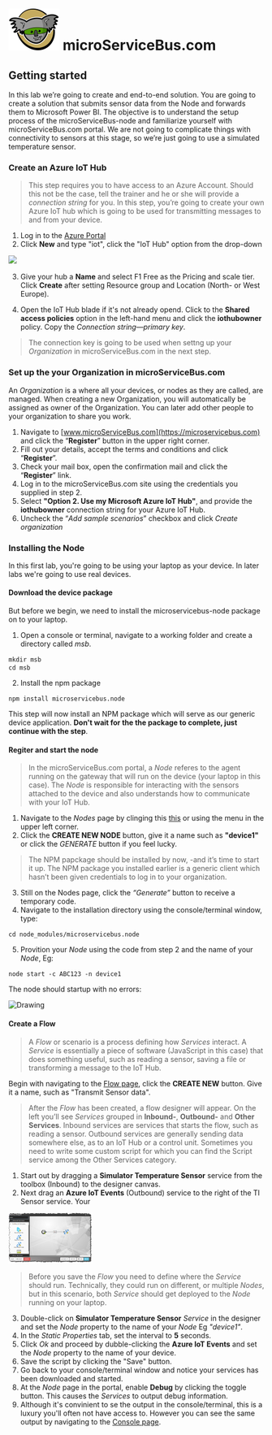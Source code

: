 # <img src="./img/msb-logo.png" alt="Node.js" /> microServiceBus.com 

## Getting started
In this lab we’re going to create and end-to-end solution. You are going to create a solution that submits sensor data from the Node and forwards them to Microsoft Power BI.
The objective is to understand the setup process of the microServiceBus-node and familiarize yourself with microServiceBus.com portal. We are not going to complicate things with connectivity to sensors at this stage, so we’re just going to use a simulated temperature sensor.

### Create an Azure IoT Hub
> This step requires you to have access to an Azure Account. Should this not be the case, tell the trainer and he or she will provide a *connection string* for you.
In this step, you’re going to create your own Azure IoT hub which is going to be used for transmitting messages to and from your device.

1.	Log in to the [Azure Portal](https://portal.azure.com/)
2.	Click **New** and type "iot", click the "IoT Hub" option from the drop-down
<img src="http://microservicebus.blob.core.windows.net/img/azurebootcamp_1.png"/>

3.	Give your hub a **Name** and select F1 Free as the Pricing and scale tier. Click **Create** after setting Resource group and Location (North- or West Europe). 

4.	Open the IoT Hub blade if it's not already opend. Click to the **Shared access policies** option in the left-hand menu and click the **iothubowner** policy. Copy the *Connection string—primary key*.
>The connection key is going to be used when settng up your *Organization* in microServiceBus.com in the next step.

### Set up the your Organization in microServiceBus.com

An *Organization* is a where all your devices, or nodes as they are called, are managed. When creating a new Organization, you will automatically be assigned as owner of the Organization. You can later add other people to your organization to share you work.


1. Navigate to [www.microServiceBus.com](https://microservicebus.com) and click the “**Register**” button in the upper right corner. 
2. Fill out your details, accept the terms and conditions and click “**Register**”. 
3. Check your mail box, open the confirmation mail and click the “**Register**” link. 
4. Log in to the microServiceBus.com site using the credentials you supplied in step 2. 
5. Select **"Option 2. Use my Microsoft Azure IoT Hub"**, and provide the **iothubowner** connection string for your Azure IoT Hub. 
6. Uncheck the “*Add sample scenarios*” checkbox and click *Create organization* 

### Installing the Node
In this first lab, you're going to be using your laptop as your device. In later labs we're going to use real devices.

#### Download the device package
But before we begin, we need to install the microservicebus-node package on to your laptop.
1. Open a console or terminal, navigate to a working folder and create a directory called *msb*.
```
mkdir msb
cd msb
```
2. Install the npm package
```
npm install microservicebus.node
```
This step will now install an NPM package which will serve as our generic device application. **Don't wait for the the package to complete, just continue with the step**.

#### Regiter and start the node
>In the microServiceBus.com portal, a *Node* referes to the agent running on the gateway that will run on the device (your laptop in this case). The *Node* is responsible for interacting with the sensors attached to the device and also understands how to communicate with your IoT Hub.

1. Navigate to the *Nodes* page by clinging this [this](https://microservicebus.com/nodes) or using the menu in the upper left corner.
2. Click the **CREATE NEW NODE** button, give it a name such as **"device1"** or click the *GENERATE* button if you feel lucky.
>The NPM papckage should be installed by now, -and it’s time to start it up. The NPM package you installed earlier is a generic client which hasn’t been given credentials to log in to your organization. 
3. Still on the Nodes page, click the *“Generate”* button to receive a temporary code.
4. Navigate to the installation directory using the console/terminal window, type:
```
cd node_modules/microservicebus.node
```
5. Provition your *Node* using the code from step 2 and the name of your *Node*, Eg:
```
node start -c ABC123 -n device1
```
The node should startup with no errors:

<img src="http://microservicebus.blob.core.windows.net/sample/hol7_node.jpg" alt="Drawing"/>

#### Create a Flow
>A *Flow* or scenario is a process defining how *Services* interact. A *Service* is essentially a piece of software (JavaScript in this case) that does something useful, such as reading a sensor, saving a file or transforming a message to the IoT Hub.

Begin with navigating to the [Flow page](https://microservicebus.com/Integration),  click the **CREATE NEW** button. Give it a name, such as "Transmit Sensor data".

>After the *Flow* has been created, a flow designer will appear. On the left you’ll see *Services* grouped in **Inbound-**, **Outbound-** and **Other Services**. Inbound services are services that starts the flow, such as reading a sensor. Outbound services are generally sending data somewhere else, as to an IoT Hub or a control unit. Sometimes you need to write some custom script for which you can find the Script service among the Other Services category.

1. Start out by dragging a **Simulator Temperature Sensor** service from the toolbox (Inbound) to the designer canvas.
2. Next drag an **Azure IoT Events** (Outbound) service to the right of the TI Sensor service. Your 

<img src="./img/flow1.png" alt="Drawing" style="height: 100px;"/>

>Before you save the *Flow* you need to define where the *Service* should run. Technically, they could run on different, or multiple *Nodes*, but in this scenario, both *Service* should get deployed to the *Node* running on your laptop.

3. Double-click on **Simulator Temperature Sensor** *Service* in the designer and set the *Node* property to the name of your *Node* Eg *"device1"*.
4. In the *Static Properties* tab, set the interval to **5** seconds.
5. Click *Ok* and proceed by dubble-clicking the **Azure IoT Events** and set the *Node* property to the name of your device.
6. Save the script by clicking the "Save" button.
7. Go back to your console/terminal window and notice your services has been downloaded and started.
8. At the *Node* page in the portal, enable **Debug** by clicking the toggle button. This causes the *Services* to output debug information. 
9. Although it's convinient to se the output in the console/terminal, this is a luxury you'll often not have access to. However you can see the same output by navigating to the [Console page](https://microservicebus.com/console).

